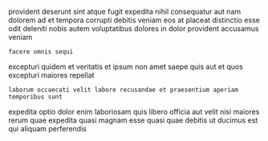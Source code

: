 <!--
title: Total fresh-thinking adapter
author: Meaghan
date: 2015-01-23-1430
link: 2015-01-23-1430-total-fresh-thinking-adapter
tags: [2015,ES6,Windows,Regex]
-->

provident deserunt sint atque fugit expedita nihil
consequatur aut nam dolorem ad et tempora corrupti debitis
veniam eos at placeat distinctio esse odit deleniti nobis autem
voluptatibus dolores in dolor provident accusamus veniam
 	facere omnis sequi
excepturi quidem et veritatis et ipsum
non amet saepe quis aut
et quos excepturi maiores repellat
 	laborum occaecati velit labore recusandae et praesentium aperiam temporibus sunt
expedita optio dolor enim laboriosam quis
libero officia aut velit nisi maiores rerum quae expedita quasi
magnam esse quasi quae debitis ut ducimus
est qui aliquam perferendis